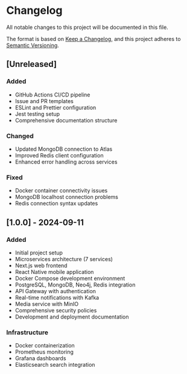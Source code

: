 # Changelog

All notable changes to this project will be documented in this file.

The format is based on [Keep a Changelog](https://keepachangelog.com/en/1.0.0/),
and this project adheres to [Semantic Versioning](https://semver.org/spec/v2.0.0.html).

## [Unreleased]

### Added
- GitHub Actions CI/CD pipeline
- Issue and PR templates
- ESLint and Prettier configuration
- Jest testing setup
- Comprehensive documentation structure

### Changed
- Updated MongoDB connection to Atlas
- Improved Redis client configuration
- Enhanced error handling across services

### Fixed
- Docker container connectivity issues
- MongoDB localhost connection problems
- Redis connection syntax updates

## [1.0.0] - 2024-09-11

### Added
- Initial project setup
- Microservices architecture (7 services)
- Next.js web frontend
- React Native mobile application
- Docker Compose development environment
- PostgreSQL, MongoDB, Neo4j, Redis integration
- API Gateway with authentication
- Real-time notifications with Kafka
- Media service with MinIO
- Comprehensive security policies
- Development and deployment documentation

### Infrastructure
- Docker containerization
- Prometheus monitoring
- Grafana dashboards
- Elasticsearch search integration
